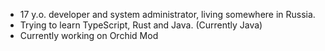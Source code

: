 - 17 y.o. developer and system administrator, living somewhere in Russia.
- Trying to learn TypeScript, Rust and Java. (Currently Java)
- Currently working on Orchid Mod
